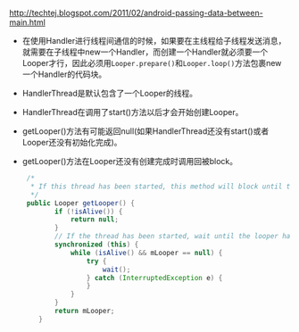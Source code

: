 http://techtej.blogspot.com/2011/02/android-passing-data-between-main.html

- 在使用Handler进行线程间通信的时候，如果要在主线程给子线程发送消息，就需要在子线程中new一个Handler，而创建一个Handler就必须要一个Looper才行，因此必须用`Looper.prepare()`和`Looper.loop()`方法包裹new 一个Handler的代码块。

- HandlerThread是默认包含了一个Looper的线程。

- HandlerThread在调用了start()方法以后才会开始创建Looper。

- getLooper()方法有可能返回null(如果HandlerThread还没有start()或者Looper还没有初始化完成)。

- getLooper()方法在Looper还没有创建完成时调用回被block。

  ```java
   /*
    * If this thread has been started, this method will block until the looper has been initialized.  
    */
   public Looper getLooper() {
          if (!isAlive()) {
              return null;
          }
          // If the thread has been started, wait until the looper has been created.
          synchronized (this) {
              while (isAlive() && mLooper == null) {
                  try {
                      wait();
                  } catch (InterruptedException e) {
                  }
              }
          }
          return mLooper;
      }
  ```

  

